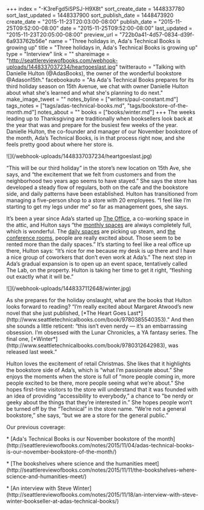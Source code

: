 +++
index = "-K3reFgd5iSPSJ-H9X8t"
sort_create_date = 1448337780
sort_last_updated = 1448337900
sort_publish_date = 1448473920
create_date = "2015-11-23T20:03:00-08:00"
publish_date = "2015-11-25T09:52:00-08:00"
date = "2015-11-25T09:52:00-08:00"
last_updated = "2015-11-23T20:05:00-08:00"
preview_url = "722b0a41-4d57-0834-d39f-6a933762b56e"
name = "Three holidays in, Ada's Technical Books is growing up"
title = "Three holidays in, Ada's Technical Books is growing up"
type = "Interview"
link = ""
shareimage = "http://seattlereviewofbooks.com/webhook-uploads/1448337037234/heartgoeslast.jpg"
twitterauto = "Talking with Danielle Hulton (@AdasBooks), the owner of the wonderful bookstore @Adason15th."
facebookauto = "As Ada's Technical Books prepares for its third holiday season on 15th Avenue, we chat with owner Danielle Hulton about what she's learned and what she's planning to do next."
make_image_tweet = ""
notes_byline = ["writers/paul-constant.md"]
tags_notes = ["tags/adas-technical-books.md", "tags/bookstore-of-the-month.md"]
notes_about = ""
books = ["books/winter.md"]
+++
The weeks leading up to Thanksgiving are traditionally when booksellers look back at the year that was and prepare for the busiest few weeks of the year. Danielle Hulton, the co-founder and manager of our November bookstore of the month, Ada’s Technical Books, is in that process right now, and she feels pretty good about where her store is. 

<p class="image-left">![](/webhook-uploads/1448337037234/heartgoeslast.jpg)</p>“This will be our third holiday” in the store’s new location on 15th Ave, she says, and “the excitement that we felt from customers and from the neighborhood two years ago seems to have stayed.” She says the store has developed a steady flow of regulars, both on the cafe and the bookstore side, and daily patterns have been established.  Hulton has transitioned from managing a five-person shop to a store with 20 employees. “I feel like I’m starting to get my legs under me“ so far as management goes, she says.

It’s been a year since Ada’s started up [The Office](http://theoffice.adasbooks.com), a co-working space in the attic, and Hulton says “the [monthly spaces](http://theoffice.adasbooks.com/monthly-spaces/) are always completely full, which is wonderful. The [daily spaces](http://theoffice.adasbooks.com/daily-spaces/) are picking up steam, and [the conference rooms](http://theoffice.adasbooks.com/meetings/), people are really excited about. Those seem to be rented more than the daily spaces.” It’s starting to feel like a real office up there, Hulton says: “It’s nice for me because my desk is up there and I have a nice group of coworkers that don’t even work at Ada’s.” The next step in Ada’s gradual expansion is to open up an event space, tentatively called The Lab, on the property. Hulton is taking her time to get it right, “fleshing out exactly what it will be.”

<p class="image-left">![](/webhook-uploads/1448337112648/winter.jpg)</p>As she prepares for the holiday onslaught, what are the books that Hulton looks forward to reading?  “I’m really excited about Margaret Atwood’s new novel that she just published, [*The Heart Goes Last*](http://www.seattletechnicalbooks.com/book/9780385540353).” And then she sounds a little reticent: “this isn’t even nerdy — it’s an embarrassing obsession. I’m obsessed with the Lunar Chronicles, a YA fantasy series. The final one, [*Winter*](http://www.seattletechnicalbooks.com/book/9780312642983), was released last week.”

Hulton loves the excitement of retail Christmas. She likes that it highlights the bookstore side of Ada’s, which is “what I’m passionate about.” She enjoys the moments when the store is full of “more people coming in, more people excited to be there, more people seeing what we’re about.” She hopes first-time visitors to the store will understand that it was founded with an idea of providing “accessibility to everybody,” a chance to "be nerdy or geeky about the things that they’re interested in.” She hopes people won’t be turned off by the “Technical” in the store name. “We’re not a general bookstore,” she says, “but we are a store for the general public.”

<p class="footer">Our previous coverage:

<p>* [Ada's Technical Books is our November bookstore of the month](http://seattlereviewofbooks.com/notes/2015/11/04/adas-technical-books-is-our-november-bookstore-of-the-month/)</p>

<p>* [The bookshelves where science and the humanities meet](http://seattlereviewofbooks.com/notes/2015/11/11/the-bookshelves-where-science-and-humanities-meet/)</p>

<p>* [An interview with Steve Winter](http://seattlereviewofbooks.com/notes/2015/11/18/an-interview-with-steve-winter-bookseller-at-adas-technical-books/)</p></p>